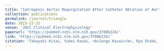 ```yaml
---
title: "Iatrogenic Aortic Regurgitation After Catheter Ablation of Aortic Right-left Interleaflet Triangle"
collection: publications
permalink: /journal/triangle
date: 2023-12-31
venue: 'JACC Clinical Electrophysiology'
paperurl: 'https://pubmed.ncbi.nlm.nih.gov/37086224/'
link: 'https://pubmed.ncbi.nlm.nih.gov/37086224/'
citation: 'Takayuki Kitai, Yuhei Kasai, <b>Jungo Kasai</b>, Ryo Otake, Ryo Horita, Hidemasa Shitan, Junji Morita, and Tsutomu Fujita. 2023. &quot;Iatrogenic Aortic Regurgitation After Catheter Ablation of Aortic Right-left Interleaflet Triangle.&quot; <i>JACC Clinical Electrophysiology</i>.'
---
```

